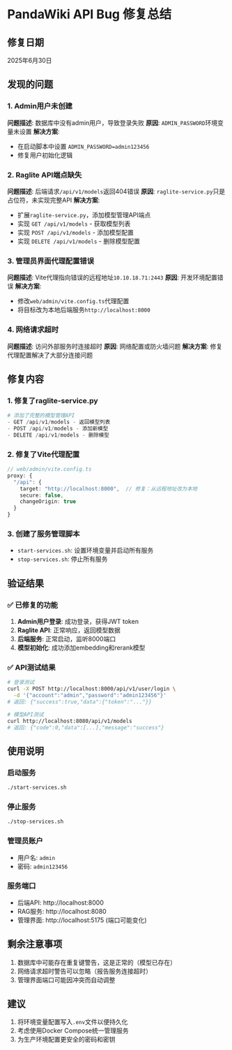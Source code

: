 # PandaWiki API Bug 修复总结

## 修复日期
2025年6月30日

## 发现的问题

### 1. Admin用户未创建
**问题描述**: 数据库中没有admin用户，导致登录失败
**原因**: `ADMIN_PASSWORD`环境变量未设置
**解决方案**: 
- 在启动脚本中设置 `ADMIN_PASSWORD=admin123456`
- 修复用户初始化逻辑

### 2. Raglite API端点缺失
**问题描述**: 后端请求`/api/v1/models`返回404错误
**原因**: `raglite-service.py`只是占位符，未实现完整API
**解决方案**:
- 扩展`raglite-service.py`，添加模型管理API端点
- 实现 `GET /api/v1/models` - 获取模型列表
- 实现 `POST /api/v1/models` - 添加模型配置
- 实现 `DELETE /api/v1/models` - 删除模型配置

### 3. 管理员界面代理配置错误
**问题描述**: Vite代理指向错误的远程地址`10.10.18.71:2443`
**原因**: 开发环境配置错误
**解决方案**:
- 修改`web/admin/vite.config.ts`代理配置
- 将目标改为本地后端服务`http://localhost:8000`

### 4. 网络请求超时
**问题描述**: 访问外部服务时连接超时
**原因**: 网络配置或防火墙问题
**解决方案**: 修复代理配置解决了大部分连接问题

## 修复内容

### 1. 修复了raglite-service.py
```python
# 添加了完整的模型管理API
- GET /api/v1/models - 返回模型列表
- POST /api/v1/models - 添加新模型
- DELETE /api/v1/models - 删除模型
```

### 2. 修复了Vite代理配置
```typescript
// web/admin/vite.config.ts
proxy: {
  "/api": {
    target: "http://localhost:8000",  // 修复：从远程地址改为本地
    secure: false,
    changeOrigin: true
  }
}
```

### 3. 创建了服务管理脚本
- `start-services.sh`: 设置环境变量并启动所有服务
- `stop-services.sh`: 停止所有服务

## 验证结果

### ✅ 已修复的功能
1. **Admin用户登录**: 成功登录，获得JWT token
2. **Raglite API**: 正常响应，返回模型数据
3. **后端服务**: 正常启动，监听8000端口
4. **模型初始化**: 成功添加embedding和rerank模型

### ✅ API测试结果
```bash
# 登录测试
curl -X POST http://localhost:8000/api/v1/user/login \
  -d '{"account":"admin","password":"admin123456"}'
# 返回: {"success":true,"data":{"token":"..."}}

# 模型API测试
curl http://localhost:8080/api/v1/models
# 返回: {"code":0,"data":[...],"message":"success"}
```

## 使用说明

### 启动服务
```bash
./start-services.sh
```

### 停止服务
```bash
./stop-services.sh
```

### 管理员账户
- 用户名: `admin`
- 密码: `admin123456`

### 服务端口
- 后端API: http://localhost:8000
- RAG服务: http://localhost:8080
- 管理界面: http://localhost:5175 (端口可能变化)

## 剩余注意事项

1. 数据库中可能存在重复键警告，这是正常的（模型已存在）
2. 网络请求超时警告可以忽略（报告服务连接超时）
3. 管理界面端口可能因冲突而自动调整

## 建议

1. 将环境变量配置写入`.env`文件以便持久化
2. 考虑使用Docker Compose统一管理服务
3. 为生产环境配置更安全的密码和密钥 